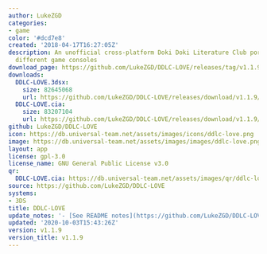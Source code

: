 ```yaml
---
author: LukeZGD
categories:
- game
color: '#dcd7e8'
created: '2018-04-17T16:27:05Z'
description: An unofficial cross-platform Doki Doki Literature Club port to Lua for
  different game consoles
download_page: https://github.com/LukeZGD/DDLC-LOVE/releases/tag/v1.1.9
downloads:
  DDLC-LOVE.3dsx:
    size: 82645068
    url: https://github.com/LukeZGD/DDLC-LOVE/releases/download/v1.1.9/DDLC-LOVE.3dsx
  DDLC-LOVE.cia:
    size: 83207104
    url: https://github.com/LukeZGD/DDLC-LOVE/releases/download/v1.1.9/DDLC-LOVE.cia
github: LukeZGD/DDLC-LOVE
icon: https://db.universal-team.net/assets/images/icons/ddlc-love.png
image: https://db.universal-team.net/assets/images/images/ddlc-love.png
layout: app
license: gpl-3.0
license_name: GNU General Public License v3.0
qr:
  DDLC-LOVE.cia: https://db.universal-team.net/assets/images/qr/ddlc-love.cia.png
source: https://github.com/LukeZGD/DDLC-LOVE
systems:
- 3DS
title: DDLC-LOVE
update_notes: '- [See README notes](https://github.com/LukeZGD/DDLC-LOVE#some-notes)'
updated: '2020-10-03T15:43:26Z'
version: v1.1.9
version_title: v1.1.9
---
```

